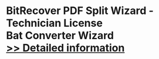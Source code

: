 # BitRecover PDF Split Wizard - Technician License<br />Bat Converter Wizard<br />[>> Detailed information](https://secure.shareit.com/shareit/product.html?productid=300953477&affiliateid=200057808)